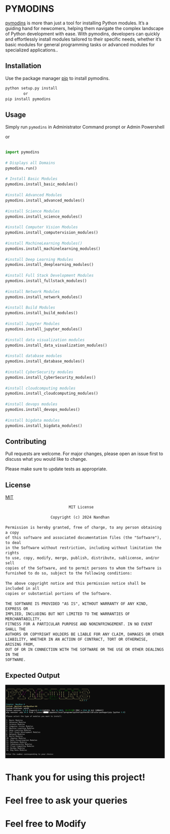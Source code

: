 # PYMODINS

[pymodins](https://github.com/Nandhan-KA/pymodins) is more than just a tool for installing Python modules. It’s a guiding hand for newcomers, helping them navigate the complex landscape of Python development with ease. With pymodins, developers can quickly and effortlessly install modules tailored to their specific needs, whether it’s basic modules for general programming tasks or advanced modules for specialized applications..

## Installation

Use the package manager [pip](https://pip.pypa.io/en/stable/) to install pymodins.

```bash
python setup.py install 
        or
pip install pymodins
```

## Usage


Simply run ```pymodins``` in Administrator Command prompt or Admin Powershell

  or

```Python 

import pymodins

# Displays all Domains
pymodins.run()

# Install Basic Modules
pymodins.install_basic_modules()

#install Advanced Modules
pymodins.install_advanced_modules()

#install Science Modules
pymodins.install_science_modules()

#install Computer Vision Modules
pymodins.install_computervision_modules()

#install MachineLearning Modules()
pymodins.install_machinelearning_modules()

#install Deep Learning Modules
pymodins.install_deeplearning_modules()

#install Full Stack Development Modules
pymodins.install_fullstack_modules()

#install Network Modules
pymodins.install_network_modules()

#install Build Modules
pymodins.install_build_modules()

#install Jupyter Modules
pymodins.install_jupyter_modules()

#install data visualization modules
pymodins.install_data_visualization_modules()

#install database modules
pymodins.install_database_modules()

#install CyberSecurity modules
pymodins.install_CyberSecurity_modules()

#install cloudcomputing modules
pymodins.install_cloudcomputing_modules()

#install devops modules
pymodins.install_devops_modules()

#install bigdata modules
pymodins.install_bigdata_modules()
```

## Contributing

Pull requests are welcome. For major changes, please open an issue first
to discuss what you would like to change.

Please make sure to update tests as appropriate.

## License

[MIT](https://choosealicense.com/licenses/mit/)
```
                            MIT License

                    Copyright (c) 2024 Nandhan

Permission is hereby granted, free of charge, to any person obtaining a copy
of this software and associated documentation files (the "Software"), to deal
in the Software without restriction, including without limitation the rights
to use, copy, modify, merge, publish, distribute, sublicense, and/or sell
copies of the Software, and to permit persons to whom the Software is
furnished to do so, subject to the following conditions:

The above copyright notice and this permission notice shall be included in all
copies or substantial portions of the Software.

THE SOFTWARE IS PROVIDED "AS IS", WITHOUT WARRANTY OF ANY KIND, EXPRESS OR
IMPLIED, INCLUDING BUT NOT LIMITED TO THE WARRANTIES OF MERCHANTABILITY,
FITNESS FOR A PARTICULAR PURPOSE AND NONINFRINGEMENT. IN NO EVENT SHALL THE
AUTHORS OR COPYRIGHT HOLDERS BE LIABLE FOR ANY CLAIM, DAMAGES OR OTHER
LIABILITY, WHETHER IN AN ACTION OF CONTRACT, TORT OR OTHERWISE, ARISING FROM,
OUT OF OR IN CONNECTION WITH THE SOFTWARE OR THE USE OR OTHER DEALINGS IN THE
SOFTWARE.
```

## Expected Output
![pymodins](source/run.png)

# Thank you for using this project!
# Feel free to ask your queries
# Feel free to Modify